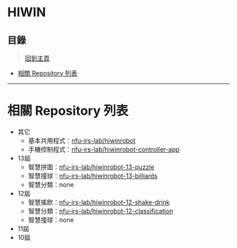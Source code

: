 # HIWIN
## 目錄
> [回到主頁](../README.md#目錄)

- [相關 Repository 列表](#相關-Repository-列表)

---

# 相關 Repository 列表
- 其它
  - 基本共用程式：[nfu-irs-lab/hiwinrobot](https://github.com/nfu-irs-lab/hiwinrobot)
  - 手機控制程式：[nfu-irs-lab/hiwinrobot-controller-app](https://github.com/nfu-irs-lab/hiwinrobot-controller-app)
- 13屆
  - 智慧拼圖：[nfu-irs-lab/hiwinrobot-13-puzzle](https://github.com/nfu-irs-lab/hiwinrobot-13-puzzle)
  - 智慧撞球：[nfu-irs-lab/hiwinrobot-13-billiards](https://github.com/nfu-irs-lab/hiwinrobot-13-billiards)
  - 智慧分類：none
- 12屆
  - 智慧搖飲：[nfu-irs-lab/hiwinrobot-12-shake-drink](https://github.com/nfu-irs-lab/hiwinrobot-12-shake-drink)
  - 智慧分類：[nfu-irs-lab/hiwinrobot-12-classification](https://github.com/nfu-irs-lab/hiwinrobot-12-classification)
  - 智慧撞球：none
- 11屆
- 10屆
